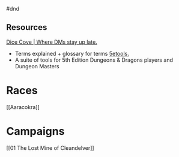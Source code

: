 #dnd 
## Resources
[Dice Cove | Where DMs stay up late.](https://dicecove.com/)
 - Terms explained + glossary for terms
[5etools.](https://5e.tools/)
 - A suite of tools for 5th Edition Dungeons & Dragons players and Dungeon Masters

# Races
[[Aaracokra]]

# Campaigns
[[01 The Lost Mine of Cleandelver]]